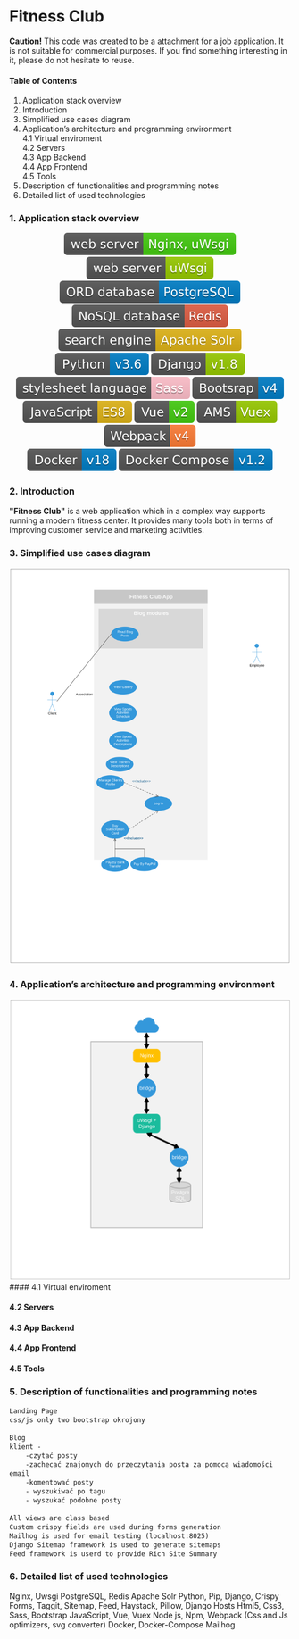 # Fitness Club
**Caution!** This code was created to be a attachment for a job application. It is not suitable for commercial purposes. If you find something interesting in it, please do not hesitate to reuse.


#### Table of Contents

1. Application stack overview
2. Introduction
3. Simplified use cases diagram
4. Application’s architecture and programming environment  
    4.1 Virtual enviroment  
    4.2 Servers  
    4.3 App Backend  
    4.4 App Frontend  
    4.5 Tools  
5. Description of functionalities and programming notes
6. Detailed list of used technologies

### 1. Application stack overview

      
<p align="center">
    <img src="./docs/readme/shields/nginx.svg">
    <img src="./docs/readme/shields/uwsgi.svg"><br/>    
    <img src="./docs/readme/shields/postgresql.svg">
    <img src="./docs/readme/shields/redis.svg"><br/>   
    <img src="./docs/readme/shields/solr.svg"><br/>    
    <img src="./docs/readme/shields/python.svg">
    <img src="./docs/readme/shields/django.svg"><br/>    
    <img src="./docs/readme/shields/sass.svg">
    <img src="./docs/readme/shields/bootstrap.svg"><br/>     
    <img src="./docs/readme/shields/javascript.svg">
    <img src="./docs/readme/shields/vue.svg">
    <img src="./docs/readme/shields/vuex.svg"><br/>     
    <img src="./docs/readme/shields/webpack.svg"><br/>    
    <img src="./docs/readme/shields/docker.svg">
    <img src="./docs/readme/shields/dockercompose.svg">
</p>


### 2. Introduction
**"Fitness Club"** is a web application which  in a complex way supports running a modern fitness center. It provides many tools both in terms of improving customer service and marketing activities.


### 3. Simplified use cases diagram
<img src="./docs/readme/diagrams/use_cases.svg">


### 4. Application’s architecture and programming environment
<img src="./docs/readme/diagrams/system_architecture.svg">
#### 4.1 Virtual enviroment

#### 4.2 Servers

#### 4.3 App Backend

#### 4.4 App Frontend

#### 4.5 Tools

### 5. Description of functionalities and programming notes

    Landing Page
    css/js only two bootstrap okrojony

    Blog
    klient - 
        -czytać posty 
        -zachecać znajomych do przeczytania posta za pomocą wiadomości     email
        -komentować posty
        - wyszukiwać po tagu
        - wyszukać podobne posty

    All views are class based
    Custom crispy fields are used during forms generation
    Mailhog is used for email testing (localhost:8025)
    Django Sitemap framework is used to generate sitemaps
    Feed framework is userd to provide Rich Site Summary


### 6. Detailed list of used technologies


Nginx, Uwsgi
PostgreSQL, Redis
Apache Solr
Python, Pip,  Django, Crispy Forms, Taggit, Sitemap, Feed, Haystack, Pillow, Django Hosts
Html5, Css3, Sass, Bootstrap
JavaScript, Vue, Vuex
Node js, Npm, Webpack (Css and Js optimizers, svg converter)
Docker, Docker-Compose
Mailhog
